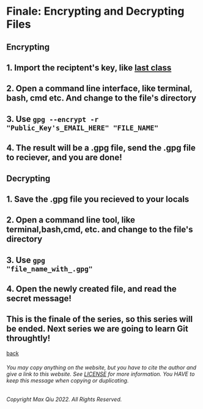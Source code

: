 # Finale: Encrypting and Decrypting Files
## **Encrypting**
## 1. Import the reciptent's key, like [last class](https://qqiumax.github.io/blog/signing-files-and-verify/)
## 2. Open a command line interface, like terminal, bash, cmd etc. And change to the file's directory
## 3. Use <code>gpg --encrypt -r "Public_Key's_EMAIL_HERE" "FILE_NAME"</code>
## 4. The result will be a .gpg file, send the .gpg file to reciever, and you are done!
## **Decrypting**
## 1. Save the .gpg file you recieved to your locals
## 2. Open a command line tool, like terminal,bash,cmd, etc. and change to the file's directory
## 3. Use <code>gpg "file_name_with_.gpg"</code>
## 4. Open the newly created file, and read the secret message!
## This is the finale of the series, so this series will be ended. Next series we are going to learn Git throughtly!
[back](https://qqiumax.github.io/blog/)


###### You may copy anything on the website, but you have to cite the author and give a link to this website. See [LICENSE](https://qqiumax.github.io/LICENSE) for more information. You HAVE to keep this message when copying or duplicating.

###### Copyright Max Qiu 2022. All Rights Reserved.